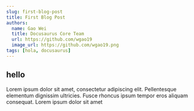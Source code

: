 ```yaml
---
slug: first-blog-post
title: First Blog Post
authors:
  name: Gao Wei
  title: Docusaurus Core Team
  url: https://github.com/wgao19
  image_url: https://github.com/wgao19.png
tags: [hola, docusaurus]
---
```


## hello

Lorem ipsum dolor sit amet, consectetur adipiscing elit. Pellentesque elementum dignissim ultricies. Fusce rhoncus ipsum tempor eros aliquam consequat. Lorem ipsum dolor sit amet
